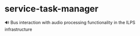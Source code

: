 # service-task-manager
🔊 Bus interaction with audio processing functionality in the ILPS infrastructure
